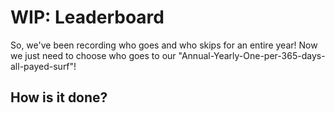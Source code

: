 # WIP: Leaderboard

So, we've been recording who goes and who skips for an entire year! 
Now we just need to choose who goes to our "Annual-Yearly-One-per-365-days-all-payed-surf"!

## How is it done?

